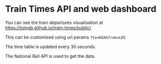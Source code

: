 # Train Times API and web dashboard

You can see the train departures visualisation at https://tomgb.github.io/train-times/public/

This can be customised using url params `?to=KGX&from=LDS`

The time table is updated every 30 seconds.

The National Rail API is used to get the data.

